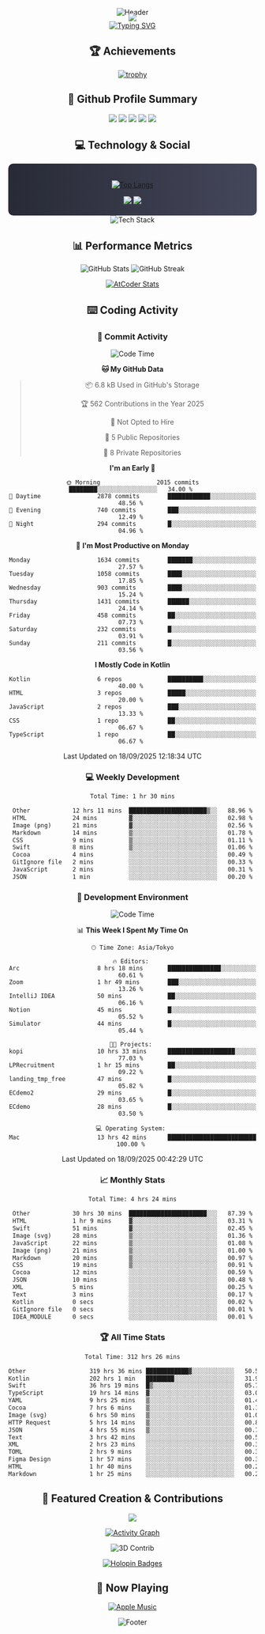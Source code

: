 <div align="center">
  
![Header](https://capsule-render.vercel.app/api?type=waving&color=gradient&customColorList=12&height=300&section=header&text=Welcome%20to%20Batapii's%20Universe&fontSize=50&animation=fadeIn&fontAlignY=40&desc=Android%20Developer%20|%20Kotlin%20LOVE%20)

<div style="margin-top: -20px;">
  <img src="https://readme-typing-svg.herokuapp.com/?lines=Crafting+Android+Experiences;Building+Tomorrow's+Apps+Today;Always+Learning,+Always+Growing&font=Fira%20Code&center=true&width=440&height=45&color=f75c7e&vCenter=true&size=22&pause=1000">
</div>

<a href="https://git.io/typing-svg">
  <img src="https://readme-typing-svg.demolab.com?font=Fira+Code&weight=600&size=28&duration=4000&pause=1000&center=true&vCenter=true&width=800&lines=Hey+there!+I'm+Batapii+%F0%9F%91%8B;Android+Developer+from+Japan+%F0%9F%87%AF%F0%9F%87%B5" alt="Typing SVG" />
</a>

## 🏆 Achievements

[![trophy](https://github-profile-trophy.vercel.app/?username=batapii&theme=onestar&no-frame=true&no-bg=true&column=8&rank=SECRET,SSS,SS,S,AAA,AA,A,B,C,?&margin-w=10&margin-h=10)](https://github.com/ryo-ma/github-profile-trophy)

## 🎯 Github Profile Summary

<div align="center">
  <img src="http://github-profile-summary-cards.vercel.app/api/cards/profile-details?username=batapii&theme=radical" />
  <img src="http://github-profile-summary-cards.vercel.app/api/cards/repos-per-language?username=batapii&theme=radical" />
  <img src="http://github-profile-summary-cards.vercel.app/api/cards/most-commit-language?username=batapii&theme=radical" />
  <img src="http://github-profile-summary-cards.vercel.app/api/cards/stats?username=batapii&theme=radical" />
  <img src="http://github-profile-summary-cards.vercel.app/api/cards/productive-time?username=batapii&theme=radical" />
</div>

## 💻 Technology & Social

<div align="center" style="background: linear-gradient(to right, #282A36, #44475A); padding: 20px; border-radius: 10px;">

[![Top Langs](https://github-readme-stats.vercel.app/api/top-langs/?username=batapii
)](https://github.com/anuraghazra/github-readme-stats)

<div style="margin-top: 15px">
<a href="https://github.com/batapii"><img src="https://img.shields.io/github/followers/batapii?style=for-the-badge&logo=github&label=Follow&color=ff6e96&labelColor=282A36"/></a>
<a href="https://twitter.com/batapii3939"><img src="https://img.shields.io/twitter/follow/batapii?style=for-the-badge&logo=twitter&color=1DA1F2&labelColor=282A36&label= Twitter"/></a>
</div>

</div>

<div align="center">
<img src="https://github-readme-tech-stack.vercel.app/api/cards?title=Tech+Stack&align=center&titleAlign=center&fontSize=20&lineHeight=10&lineCount=4&theme=github_dark&width=800&bg=%230D1117&badge=%23161B22&border=%2321262D&titleColor=%2358A6FF&line1=kotlin%2Ckotlin%2C0095D5%3Bandroid%2Candroid%2C00ff00%3Bjetpackcompose%2Cjetpack%2C4285F4%3B&line2=swift%2Cswift%2CFA7343%3Bfirebase%2Cfirebase%2CFFCA28%3Bgithub%2Cgithub%2C181717%3B&line3=typescript%2Ctypescript%2C3178C6%3Bgraphql%2Cgraphql%2CE10098%3Bsupabase%2Csupabase%2C3FCF8E%3B&line4=gradle%2Cgradle%2C02303A%3Bgitkraken%2Cgitkraken%2C179287%3Bpostman%2Cpostman%2CFF6C37%3B" alt="Tech Stack" />
</div>



## 📊 Performance Metrics

<div align="center">

![GitHub Stats](https://github-readme-stats.vercel.app/api?username=batapii&show_icons=true&theme=radical&hide_border=true&bg_color=0D1117)
![GitHub Streak](https://github-readme-streak-stats.herokuapp.com/?user=batapii&theme=radical&hide_border=true&background=0D1117)

[![AtCoder Stats](https://atcoder-readme-stats.vercel.app/stats/batapii3939?theme=dark&show_history=5&width=495)](https://github.com/iwbc-mzk/atcoder-readme-stats)

</div>

## ⌨️ Coding Activity

### 🌟 Commit Activity
<!--START_SECTION:commit-stats-->
![Code Time](http://img.shields.io/badge/Code%20Time-636%20hrs%2029%20mins-blue)

**🐱 My GitHub Data** 

> 📦 6.8 kB Used in GitHub's Storage 
 > 
> 🏆 562 Contributions in the Year 2025
 > 
> 🚫 Not Opted to Hire
 > 
> 📜 5 Public Repositories 
 > 
> 🔑 8 Private Repositories 
 > 
**I'm an Early 🐤** 

```text
🌞 Morning                2015 commits        ████████░░░░░░░░░░░░░░░░░   34.00 % 
🌆 Daytime                2878 commits        ████████████░░░░░░░░░░░░░   48.56 % 
🌃 Evening                740 commits         ███░░░░░░░░░░░░░░░░░░░░░░   12.49 % 
🌙 Night                  294 commits         █░░░░░░░░░░░░░░░░░░░░░░░░   04.96 % 
```
📅 **I'm Most Productive on Monday** 

```text
Monday                   1634 commits        ███████░░░░░░░░░░░░░░░░░░   27.57 % 
Tuesday                  1058 commits        ████░░░░░░░░░░░░░░░░░░░░░   17.85 % 
Wednesday                903 commits         ████░░░░░░░░░░░░░░░░░░░░░   15.24 % 
Thursday                 1431 commits        ██████░░░░░░░░░░░░░░░░░░░   24.14 % 
Friday                   458 commits         ██░░░░░░░░░░░░░░░░░░░░░░░   07.73 % 
Saturday                 232 commits         █░░░░░░░░░░░░░░░░░░░░░░░░   03.91 % 
Sunday                   211 commits         █░░░░░░░░░░░░░░░░░░░░░░░░   03.56 % 
```


**I Mostly Code in Kotlin** 

```text
Kotlin                   6 repos             ██████████░░░░░░░░░░░░░░░   40.00 % 
HTML                     3 repos             █████░░░░░░░░░░░░░░░░░░░░   20.00 % 
JavaScript               2 repos             ███░░░░░░░░░░░░░░░░░░░░░░   13.33 % 
CSS                      1 repo              ██░░░░░░░░░░░░░░░░░░░░░░░   06.67 % 
TypeScript               1 repo              ██░░░░░░░░░░░░░░░░░░░░░░░   06.67 % 
```




 Last Updated on 18/09/2025 12:18:34 UTC
<!--END_SECTION:commit-stats-->

### 💻 Weekly Development
<!--START_SECTION:wakatime-->

```txt
Total Time: 1 hr 30 mins

Other            12 hrs 11 mins  ██████████████████████▒░░   88.96 %
HTML             24 mins         ▓░░░░░░░░░░░░░░░░░░░░░░░░   02.98 %
Image (png)      21 mins         ▓░░░░░░░░░░░░░░░░░░░░░░░░   02.56 %
Markdown         14 mins         ▒░░░░░░░░░░░░░░░░░░░░░░░░   01.78 %
CSS              9 mins          ▒░░░░░░░░░░░░░░░░░░░░░░░░   01.11 %
Swift            8 mins          ▒░░░░░░░░░░░░░░░░░░░░░░░░   01.06 %
Cocoa            4 mins          ░░░░░░░░░░░░░░░░░░░░░░░░░   00.49 %
GitIgnore file   2 mins          ░░░░░░░░░░░░░░░░░░░░░░░░░   00.33 %
JavaScript       2 mins          ░░░░░░░░░░░░░░░░░░░░░░░░░   00.31 %
JSON             1 min           ░░░░░░░░░░░░░░░░░░░░░░░░░   00.20 %
```

<!--END_SECTION:wakatime-->

### 🔨 Development Environment
<!--START_SECTION:dev-stats-->
![Code Time](http://img.shields.io/badge/Code%20Time-632%20hrs%203%20mins-blue)

📊 **This Week I Spent My Time On** 

```text
🕑︎ Time Zone: Asia/Tokyo

🔥 Editors: 
Arc                      8 hrs 18 mins       ███████████████░░░░░░░░░░   60.61 % 
Zoom                     1 hr 49 mins        ███░░░░░░░░░░░░░░░░░░░░░░   13.26 % 
IntelliJ IDEA            50 mins             ██░░░░░░░░░░░░░░░░░░░░░░░   06.16 % 
Notion                   45 mins             █░░░░░░░░░░░░░░░░░░░░░░░░   05.52 % 
Simulator                44 mins             █░░░░░░░░░░░░░░░░░░░░░░░░   05.44 % 

🐱‍💻 Projects: 
kopi                     10 hrs 33 mins      ███████████████████░░░░░░   77.03 % 
LPRecruitment            1 hr 15 mins        ██░░░░░░░░░░░░░░░░░░░░░░░   09.22 % 
landing_tmp_free         47 mins             █░░░░░░░░░░░░░░░░░░░░░░░░   05.82 % 
ECdemo2                  29 mins             █░░░░░░░░░░░░░░░░░░░░░░░░   03.65 % 
ECdemo                   28 mins             █░░░░░░░░░░░░░░░░░░░░░░░░   03.50 % 

💻 Operating System: 
Mac                      13 hrs 42 mins      █████████████████████████   100.00 % 
```


 Last Updated on 18/09/2025 00:42:29 UTC
<!--END_SECTION:dev-stats-->

### 📈 Monthly Stats
<!--START_SECTION:wakamonth-->

```txt
Total Time: 4 hrs 24 mins

Other            30 hrs 30 mins  ██████████████████████░░░   87.39 %
HTML             1 hr 9 mins     ▓░░░░░░░░░░░░░░░░░░░░░░░░   03.31 %
Swift            51 mins         ▓░░░░░░░░░░░░░░░░░░░░░░░░   02.45 %
Image (svg)      28 mins         ▒░░░░░░░░░░░░░░░░░░░░░░░░   01.36 %
JavaScript       22 mins         ▒░░░░░░░░░░░░░░░░░░░░░░░░   01.08 %
Image (png)      21 mins         ▒░░░░░░░░░░░░░░░░░░░░░░░░   01.00 %
Markdown         20 mins         ▒░░░░░░░░░░░░░░░░░░░░░░░░   00.97 %
CSS              19 mins         ▒░░░░░░░░░░░░░░░░░░░░░░░░   00.91 %
Cocoa            12 mins         ░░░░░░░░░░░░░░░░░░░░░░░░░   00.59 %
JSON             10 mins         ░░░░░░░░░░░░░░░░░░░░░░░░░   00.48 %
XML              5 mins          ░░░░░░░░░░░░░░░░░░░░░░░░░   00.25 %
Text             3 mins          ░░░░░░░░░░░░░░░░░░░░░░░░░   00.17 %
Kotlin           0 secs          ░░░░░░░░░░░░░░░░░░░░░░░░░   00.02 %
GitIgnore file   0 secs          ░░░░░░░░░░░░░░░░░░░░░░░░░   00.01 %
IDEA_MODULE      0 secs          ░░░░░░░░░░░░░░░░░░░░░░░░░   00.01 %
```

<!--END_SECTION:wakamonth-->

### 🏆 All Time Stats
<!--START_SECTION:wakaalltime-->

```txt
Total Time: 312 hrs 26 mins

Other                  319 hrs 36 mins ████████████▓░░░░░░░░░░░░   50.57 %
Kotlin                 202 hrs 1 min   ████████░░░░░░░░░░░░░░░░░   31.96 %
Swift                  36 hrs 19 mins  █▒░░░░░░░░░░░░░░░░░░░░░░░   05.75 %
TypeScript             19 hrs 14 mins  ▓░░░░░░░░░░░░░░░░░░░░░░░░   03.04 %
YAML                   9 hrs 25 mins   ▒░░░░░░░░░░░░░░░░░░░░░░░░   01.49 %
Cocoa                  7 hrs 6 mins    ▒░░░░░░░░░░░░░░░░░░░░░░░░   01.13 %
Image (svg)            6 hrs 50 mins   ▒░░░░░░░░░░░░░░░░░░░░░░░░   01.08 %
HTTP Request           5 hrs 14 mins   ▒░░░░░░░░░░░░░░░░░░░░░░░░   00.83 %
JSON                   4 hrs 55 mins   ▒░░░░░░░░░░░░░░░░░░░░░░░░   00.78 %
Text                   3 hrs 42 mins   ░░░░░░░░░░░░░░░░░░░░░░░░░   00.59 %
XML                    2 hrs 23 mins   ░░░░░░░░░░░░░░░░░░░░░░░░░   00.38 %
TOML                   2 hrs 9 mins    ░░░░░░░░░░░░░░░░░░░░░░░░░   00.34 %
Figma Design           1 hr 57 mins    ░░░░░░░░░░░░░░░░░░░░░░░░░   00.31 %
HTML                   1 hr 40 mins    ░░░░░░░░░░░░░░░░░░░░░░░░░   00.27 %
Markdown               1 hr 25 mins    ░░░░░░░░░░░░░░░░░░░░░░░░░   00.23 %
```

<!--END_SECTION:wakaalltime-->


## 🌟 Featured Creation & Contributions

<div align="center">
  <a href="https://github.com/batapii/ToDoSNS">
    <img src="https://github-readme-stats.vercel.app/api/pin/?username=batapii&repo=ToDoSNS&theme=radical&hide_border=true&bg_color=0D1117" />
  </a>

[![Activity Graph](https://github-readme-activity-graph.vercel.app/graph?username=batapii&custom_title=Contribution%20Graph&hide_border=true&theme=radical&bg_color=0D1117)](https://github.com/ashutosh00710/github-readme-activity-graph)

![3D Contrib](./profile-3d-contrib/profile-night-rainbow.svg)

[![Holopin Badges](https://holopin.me/batapii)](https://holopin.io/@batapii)

</div>

## 🎵 Now Playing

<div align="center">
  
[![Apple Music](https://music-profile.rayriffy.com/theme/dark.svg?uid=001005.6598667d2ffd4a10a4f429edd0ba24c4.1156)](https://github.com/rayriffy/apple-music-github-profile)

</div>

![Footer](https://capsule-render.vercel.app/api?type=waving&color=gradient&customColorList=12&height=100&section=footer)

</div>
